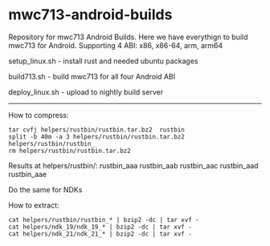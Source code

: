 # mwc713-android-builds

Repository for mwc713 Android Builds. 
Here we have everythign to build mwc713 for Android. Supporting 4 ABI:  x86, x86-64, arm, arm64

setup_linux.sh  - install rust and needed ubuntu packages

build713.sh - build mwc713 for all four Android ABI

deploy_linux.sh - upload to nightly build server

----------------------

How to compress:
```
tar cvfj helpers/rustbin/rustbin.tar.bz2  rustbin
split -b 40m -a 3 helpers/rustbin/rustbin.tar.bz2 helpers/rustbin/rustbin_
rm helpers/rustbin/rustbin.tar.bz2
```
Results at helpers/rustbin/: rustbin_aaa  rustbin_aab  rustbin_aac  rustbin_aad  rustbin_aae

Do the same for NDKs


How to extract:
```
cat helpers/rustbin/rustbin_* | bzip2 -dc | tar xvf -
cat helpers/ndk_19/ndk_19_* | bzip2 -dc | tar xvf -
cat helpers/ndk_21/ndk_21_* | bzip2 -dc | tar xvf -
```